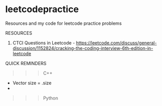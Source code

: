 # leetcodepractice
Resources and my code for leetcode practice problems


RESOURCES
1. CTCI Questions in Leetcode - https://leetcode.com/discuss/general-discussion/1152824/cracking-the-coding-interview-6th-edition-in-leetcode




QUICK REMINDERS
>>> C++ 
- Vector size = .size
- 
>>> Python
